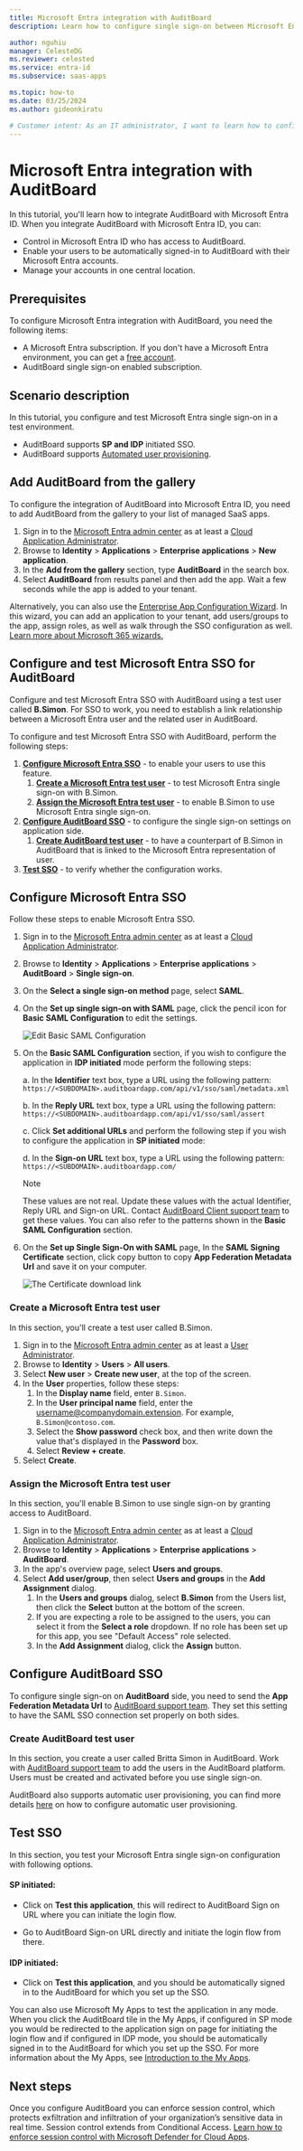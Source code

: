 ```yaml
---
title: Microsoft Entra integration with AuditBoard
description: Learn how to configure single sign-on between Microsoft Entra ID and AuditBoard.

author: nguhiu
manager: CelesteDG
ms.reviewer: celested
ms.service: entra-id
ms.subservice: saas-apps

ms.topic: how-to
ms.date: 03/25/2024
ms.author: gideonkiratu

# Customer intent: As an IT administrator, I want to learn how to configure single sign-on between Microsoft Entra ID and AuditBoard so that I can control who has access to AuditBoard, enable automatic sign-in with Microsoft Entra accounts, and manage my accounts in one central location.
---
```

# Microsoft Entra integration with AuditBoard

In this tutorial, you'll learn how to integrate AuditBoard with Microsoft Entra ID. When you integrate AuditBoard with Microsoft Entra ID, you can:

* Control in Microsoft Entra ID who has access to AuditBoard.
* Enable your users to be automatically signed-in to AuditBoard with their Microsoft Entra accounts.
* Manage your accounts in one central location.

## Prerequisites

To configure Microsoft Entra integration with AuditBoard, you need the following items:

* A Microsoft Entra subscription. If you don't have a Microsoft Entra environment, you can get a [free account](https://azure.microsoft.com/free/).
* AuditBoard single sign-on enabled subscription.

## Scenario description

In this tutorial, you configure and test Microsoft Entra single sign-on in a test environment.

* AuditBoard supports **SP and IDP** initiated SSO.
* AuditBoard supports [Automated user provisioning](auditboard-provisioning-tutorial.md).

## Add AuditBoard from the gallery

To configure the integration of AuditBoard into Microsoft Entra ID, you need to add AuditBoard from the gallery to your list of managed SaaS apps.

1. Sign in to the [Microsoft Entra admin center](https://entra.microsoft.com) as at least a [Cloud Application Administrator](~/identity/role-based-access-control/permissions-reference.md#cloud-application-administrator).
1. Browse to **Identity** > **Applications** > **Enterprise applications** > **New application**.
1. In the **Add from the gallery** section, type **AuditBoard** in the search box.
1. Select **AuditBoard** from results panel and then add the app. Wait a few seconds while the app is added to your tenant.

 Alternatively, you can also use the [Enterprise App Configuration Wizard](https://portal.office.com/AdminPortal/home?Q=Docs#/azureadappintegration). In this wizard, you can add an application to your tenant, add users/groups to the app, assign roles, as well as walk through the SSO configuration as well. [Learn more about Microsoft 365 wizards.](/microsoft-365/admin/misc/azure-ad-setup-guides)

<a name='configure-and-test-azure-ad-sso-for-auditboard'></a>

## Configure and test Microsoft Entra SSO for AuditBoard

Configure and test Microsoft Entra SSO with AuditBoard using a test user called **B.Simon**. For SSO to work, you need to establish a link relationship between a Microsoft Entra user and the related user in AuditBoard.

To configure and test Microsoft Entra SSO with AuditBoard, perform the following steps:

1. **[Configure Microsoft Entra SSO](#configure-azure-ad-sso)** - to enable your users to use this feature.
    1. **[Create a Microsoft Entra test user](#create-an-azure-ad-test-user)** - to test Microsoft Entra single sign-on with B.Simon.
    1. **[Assign the Microsoft Entra test user](#assign-the-azure-ad-test-user)** - to enable B.Simon to use Microsoft Entra single sign-on.
1. **[Configure AuditBoard SSO](#configure-auditboard-sso)** - to configure the single sign-on settings on application side.
    1. **[Create AuditBoard test user](#create-auditboard-test-user)** - to have a counterpart of B.Simon in AuditBoard that is linked to the Microsoft Entra representation of user.
1. **[Test SSO](#test-sso)** - to verify whether the configuration works.

<a name='configure-azure-ad-sso'></a>

## Configure Microsoft Entra SSO

Follow these steps to enable Microsoft Entra SSO.

1. Sign in to the [Microsoft Entra admin center](https://entra.microsoft.com) as at least a [Cloud Application Administrator](~/identity/role-based-access-control/permissions-reference.md#cloud-application-administrator).
1. Browse to **Identity** > **Applications** > **Enterprise applications** > **AuditBoard** > **Single sign-on**.
1. On the **Select a single sign-on method** page, select **SAML**.
1. On the **Set up single sign-on with SAML** page, click the pencil icon for **Basic SAML Configuration** to edit the settings.

   ![Edit Basic SAML Configuration](common/edit-urls.png)

1. On the **Basic SAML Configuration** section, if you wish to configure the application in **IDP initiated** mode perform the following steps:

    a. In the **Identifier** text box, type a URL using the following pattern:
    `https://<SUBDOMAIN>.auditboardapp.com/api/v1/sso/saml/metadata.xml`

    b. In the **Reply URL** text box, type a URL using the following pattern:
    `https://<SUBDOMAIN>.auditboardapp.com/api/v1/sso/saml/assert`

    c. Click **Set additional URLs** and perform the following step if you wish to configure the application in **SP initiated** mode:

    d. In the **Sign-on URL** text box, type a URL using the following pattern:
    `https://<SUBDOMAIN>.auditboardapp.com/`

	> [!NOTE]
	> These values are not real. Update these values with the actual Identifier, Reply URL and Sign-on URL. Contact [AuditBoard Client support team](mailto:support@auditboard.com) to get these values. You can also refer to the patterns shown in the **Basic SAML Configuration** section.

1. On the **Set up Single Sign-On with SAML** page, In the **SAML Signing Certificate** section, click copy button to copy **App Federation Metadata Url** and save it on your computer.

	![The Certificate download link](common/copy-metadataurl.png)

<a name='create-an-azure-ad-test-user'></a>

### Create a Microsoft Entra test user

In this section, you'll create a test user called B.Simon.

1. Sign in to the [Microsoft Entra admin center](https://entra.microsoft.com) as at least a [User Administrator](~/identity/role-based-access-control/permissions-reference.md#user-administrator).
1. Browse to **Identity** > **Users** > **All users**.
1. Select **New user** > **Create new user**, at the top of the screen.
1. In the **User** properties, follow these steps:
   1. In the **Display name** field, enter `B.Simon`.  
   1. In the **User principal name** field, enter the username@companydomain.extension. For example, `B.Simon@contoso.com`.
   1. Select the **Show password** check box, and then write down the value that's displayed in the **Password** box.
   1. Select **Review + create**.
1. Select **Create**.

<a name='assign-the-azure-ad-test-user'></a>

### Assign the Microsoft Entra test user

In this section, you'll enable B.Simon to use single sign-on by granting access to AuditBoard.

1. Sign in to the [Microsoft Entra admin center](https://entra.microsoft.com) as at least a [Cloud Application Administrator](~/identity/role-based-access-control/permissions-reference.md#cloud-application-administrator).
1. Browse to **Identity** > **Applications** > **Enterprise applications** > **AuditBoard**.
1. In the app's overview page, select **Users and groups**.
1. Select **Add user/group**, then select **Users and groups** in the **Add Assignment** dialog.
   1. In the **Users and groups** dialog, select **B.Simon** from the Users list, then click the **Select** button at the bottom of the screen.
   1. If you are expecting a role to be assigned to the users, you can select it from the **Select a role** dropdown. If no role has been set up for this app, you see "Default Access" role selected.
   1. In the **Add Assignment** dialog, click the **Assign** button.

## Configure AuditBoard SSO

To configure single sign-on on **AuditBoard** side, you need to send the **App Federation Metadata Url** to [AuditBoard support team](mailto:support@auditboard.com). They set this setting to have the SAML SSO connection set properly on both sides.

### Create AuditBoard test user

In this section, you create a user called Britta Simon in AuditBoard. Work with [AuditBoard support team](mailto:support@auditboard.com) to add the users in the AuditBoard platform. Users must be created and activated before you use single sign-on.

AuditBoard also supports automatic user provisioning, you can find more details [here](./auditboard-provisioning-tutorial.md) on how to configure automatic user provisioning.

## Test SSO

In this section, you test your Microsoft Entra single sign-on configuration with following options. 

#### SP initiated:

* Click on **Test this application**, this will redirect to AuditBoard Sign on URL where you can initiate the login flow.  

* Go to AuditBoard Sign-on URL directly and initiate the login flow from there.

#### IDP initiated:

* Click on **Test this application**, and you should be automatically signed in to the AuditBoard for which you set up the SSO. 

You can also use Microsoft My Apps to test the application in any mode. When you click the AuditBoard tile in the My Apps, if configured in SP mode you would be redirected to the application sign on page for initiating the login flow and if configured in IDP mode, you should be automatically signed in to the AuditBoard for which you set up the SSO. For more information about the My Apps, see [Introduction to the My Apps](https://support.microsoft.com/account-billing/sign-in-and-start-apps-from-the-my-apps-portal-2f3b1bae-0e5a-4a86-a33e-876fbd2a4510).

## Next steps

Once you configure AuditBoard you can enforce session control, which protects exfiltration and infiltration of your organization’s sensitive data in real time. Session control extends from Conditional Access. [Learn how to enforce session control with Microsoft Defender for Cloud Apps](/cloud-app-security/proxy-deployment-aad).
